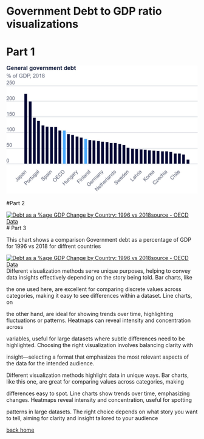 # Government Debt to GDP ratio visualizations

# Part 1 
![This visualizations shows the general government debt as a %  of GDP for various countries](OECD_data.jpg)

#Part 2 
<div class='tableauPlaceholder' id='viz1730782676166' style='position: relative'><noscript><a href='#'><img alt='Debt as a %age GDP  Change by Country: 1996 vs 2018source - OECD Data ' src='https:&#47;&#47;public.tableau.com&#47;static&#47;images&#47;De&#47;Debt-GDP_ratio2&#47;Sheet1&#47;1_rss.png' style='border: none' /></a></noscript><object class='tableauViz'  style='display:none;'><param name='host_url' value='https%3A%2F%2Fpublic.tableau.com%2F' /> <param name='embed_code_version' value='3' /> <param name='site_root' value='' /><param name='name' value='Debt-GDP_ratio2&#47;Sheet1' /><param name='tabs' value='no' /><param name='toolbar' value='yes' /><param name='static_image' value='https:&#47;&#47;public.tableau.com&#47;static&#47;images&#47;De&#47;Debt-GDP_ratio2&#47;Sheet1&#47;1.png' /> <param name='animate_transition' value='yes' /><param name='display_static_image' value='yes' /><param name='display_spinner' value='yes' /><param name='display_overlay' value='yes' /><param name='display_count' value='yes' /><param name='language' value='en-US' /></object></div>                <script type='text/javascript'>                    var divElement = document.getElementById('viz1730782676166');                    var vizElement = divElement.getElementsByTagName('object')[0];                    vizElement.style.width='100%';vizElement.style.height=(divElement.offsetWidth*0.75)+'px';                    var scriptElement = document.createElement('script');                    scriptElement.src = 'https://public.tableau.com/javascripts/api/viz_v1.js';                    vizElement.parentNode.insertBefore(scriptElement, vizElement);                </script>
# Part 3

This chart shows a comparison Government debt as a percentage of GDP for 1996 vs 2018 for diffrent countries

<div class='tableauPlaceholder' id='viz1730781151149' style='position: relative'><noscript><a href='#'><img alt='Debt as a %age GDP  Change by Country: 1996 vs 2018source - OECD Data ' src='https:&#47;&#47;public.tableau.com&#47;static&#47;images&#47;De&#47;Debt-GDP_ratio2&#47;Sheet1&#47;1_rss.png' style='border: none' /></a></noscript><object class='tableauViz'  style='display:none;'><param name='host_url' value='https%3A%2F%2Fpublic.tableau.com%2F' /> <param name='embed_code_version' value='3' /> <param name='site_root' value='' /><param name='name' value='Debt-GDP_ratio2&#47;Sheet1' /><param name='tabs' value='no' /><param name='toolbar' value='yes' /><param name='static_image' value='https:&#47;&#47;public.tableau.com&#47;static&#47;images&#47;De&#47;Debt-GDP_ratio2&#47;Sheet1&#47;1.png' /> <param name='animate_transition' value='yes' /><param name='display_static_image' value='yes' /><param name='display_spinner' value='yes' /><param name='display_overlay' value='yes' /><param name='display_count' value='yes' /><param name='language' value='en-US' /><param name='filter' value='publish=yes' /></object></div>             <script type='text/javascript'>       
  var divElement = document.getElementById('viz1730781151149');            
  var vizElement = divElement.getElementsByTagName('object')[0];            
  vizElement.style.width='100%';vizElement.style.height=(divElement.offsetWidth*0.75)+'px';          
  var scriptElement = document.createElement('script');         
  scriptElement.src = 'https://public.tableau.com/javascripts/api/viz_v1.js';            
  vizElement.parentNode.insertBefore(scriptElement, vizElement);      
</script>
Different visualization methods serve unique purposes, helping to convey data insights effectively depending on the story being told. Bar charts, like 

the one used here, are excellent for comparing discrete values across categories, making it easy to see differences within a dataset. Line charts, on

the other hand, are ideal for showing trends over time, highlighting fluctuations or patterns. Heatmaps can reveal intensity and concentration across

variables, useful for large datasets where subtle differences need to be highlighted. Choosing the right visualization involves balancing clarity with

insight—selecting a format that emphasizes the most relevant aspects of the data for the intended audience.


Different visualization methods highlight data in unique ways. Bar charts, like this one, are great for comparing values across categories, making

differences easy to spot. Line charts show trends over time, emphasizing changes. Heatmaps reveal intensity and concentration, useful for spotting

patterns in large datasets. The right choice depends on what story you want to tell, aiming for clarity and insight tailored to your audience


[back home](/README.md)
